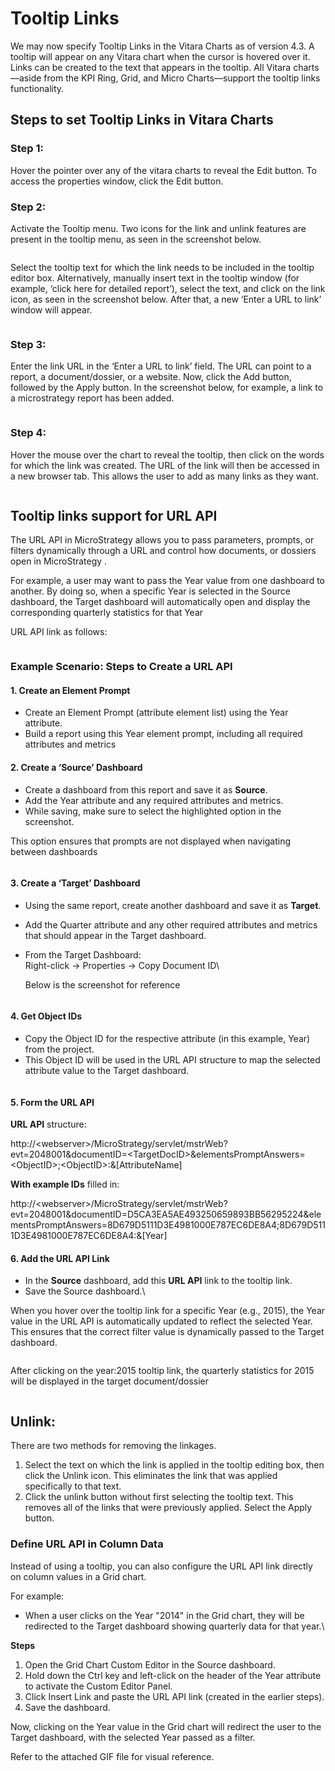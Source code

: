 # Tooltip Links

We may now specify Tooltip Links in the Vitara Charts as of version 4.3. A tooltip will appear on any Vitara chart when the cursor is hovered over it. Links can be created to the text that appears in the tooltip. All Vitara charts—aside from the KPI Ring, Grid, and Micro Charts—support the tooltip links functionality.

## Steps to set Tooltip Links in Vitara Charts <a href="#steps-to-set-tooltip-links-in-vitara-charts" id="steps-to-set-tooltip-links-in-vitara-charts"></a>

### **Step 1:**

Hover the pointer over any of the vitara charts to reveal the Edit button. To access the properties window, click the Edit button.

### **Step 2:**

Activate the Tooltip menu. Two icons for the link and unlink features are present in the tooltip menu, as seen in the screenshot below.&#x20;

<figure><img src="../.gitbook/assets/link1.png" alt=""><figcaption></figcaption></figure>

Select the tooltip text for which the link needs to be included in the tooltip editor box. Alternatively, manually insert text in the tooltip window (for example, ‘click here for detailed report’), select the text, and click on the link icon, as seen in the screenshot below. After that, a new ‘Enter a URL to link’ window will appear.&#x20;

<figure><img src="../.gitbook/assets/link2.png" alt=""><figcaption></figcaption></figure>

### **Step 3:**

Enter the link URL in the ‘Enter a URL to link’ field. The URL can point to a report, a document/dossier, or a website. Now, click the Add button, followed by the Apply button. In the screenshot below, for example, a link to a microstrategy report has been added.&#x20;

<figure><img src="../.gitbook/assets/link3.png" alt=""><figcaption></figcaption></figure>

### **Step 4:**

Hover the mouse over the chart to reveal the tooltip, then click on the words for which the link was created. The URL of the link will then be accessed in a new browser tab. This allows the user to add as many links as they want.&#x20;

<figure><img src="../.gitbook/assets/link5.png" alt=""><figcaption></figcaption></figure>

## Tooltip links support for URL API

The URL API in MicroStrategy allows you to pass parameters, prompts, or filters dynamically through a URL and control how  documents, or dossiers open in MicroStrategy .

For example, a user may want to pass the Year value from one dashboard to another. By doing so, when a specific Year is selected in the Source dashboard, the Target dashboard will automatically open and display the corresponding quarterly statistics for that Year

URL API link as follows:

<figure><img src="../.gitbook/assets/image5.png" alt=""><figcaption></figcaption></figure>

### Example Scenario: Steps to Create a URL API

#### 1. Create an Element Prompt

* Create an Element Prompt (attribute element list) using the Year attribute.
* Build a report using this Year element prompt, including all required attributes and metrics

#### 2. Create a ‘Source’ Dashboard

* Create a dashboard from this report and save it as **Source**.
* Add the Year attribute and any required attributes and metrics.
* While saving, make sure to select the highlighted option in the screenshot.

This option ensures that prompts are not displayed when navigating between dashboards

<figure><img src="../.gitbook/assets/image6.png" alt=""><figcaption></figcaption></figure>

#### 3. Create a ‘Target’ Dashboard

* Using the same report, create another dashboard and save it as **Target**.
* Add the Quarter attribute and any other required attributes and metrics that should appear in the Target dashboard.
*   &#x20;From the Target Dashboard:\
    Right-click → Properties → Copy Document ID\


    Below is the screenshot for reference

<figure><img src="../.gitbook/assets/image7 (1).png" alt=""><figcaption></figcaption></figure>

#### 4. Get Object IDs

* Copy the Object ID for the respective attribute (in this example, Year) from the project.
* This Object ID will be used in the URL API structure to map the selected attribute value to the Target dashboard.

<figure><img src="../.gitbook/assets/image (6).png" alt=""><figcaption></figcaption></figure>



#### 5. Form the URL API

**URL API** structure:

http://\<webserver>/MicroStrategy/servlet/mstrWeb?evt=2048001\&documentID=\<TargetDocID>\&elementsPromptAnswers=\<ObjectID>;\<ObjectID>:&\[AttributeName]

**With example IDs** filled in:

http://\<webserver>/MicroStrategy/servlet/mstrWeb?evt=2048001\&documentID=D5CA3EA5AE493250659893BB56295224\&elementsPromptAnswers=8D679D5111D3E4981000E787EC6DE8A4;8D679D5111D3E4981000E787EC6DE8A4:&\[Year]

#### 6. Add the URL API Link

* In the **Source** dashboard, add this **URL API** link to the tooltip link.
* Save the Source dashboard.\


When you hover over the tooltip link for a specific Year (e.g., 2015), the Year value in the URL API is automatically updated to reflect the selected Year. This ensures that the correct filter value is dynamically passed to the Target dashboard.

<figure><img src="../.gitbook/assets/image1.png" alt=""><figcaption></figcaption></figure>

After clicking on the year:2015 tooltip link, the quarterly statistics for 2015 will be displayed in the target document/dossier

<figure><img src="../.gitbook/assets/image4.png" alt=""><figcaption></figcaption></figure>

## Unlink: <a href="#unlink" id="unlink"></a>

There are two methods for removing the linkages.

1. Select the text on which the link is applied in the tooltip editing box, then click the Unlink icon. This eliminates the link that was applied specifically to that text.
2. Click the unlink button without first selecting the tooltip text. This removes all of the links that were previously applied. Select the Apply button.

### Define URL API in Column Data

Instead of using a tooltip, you can also configure the URL API link directly on column values in a Grid chart.

For example:

* When a user clicks on the Year "2014" in the Grid chart, they will be redirected to the Target dashboard showing quarterly data for that year.\


**Steps**

1. Open the Grid Chart Custom Editor in the Source dashboard.
2. Hold down the Ctrl key and left-click on the header of the Year attribute to activate the Custom Editor Panel.
3. Click Insert Link and paste the URL API link (created in the earlier steps).
4. Save the dashboard.

Now, clicking on the Year value in the Grid chart will redirect the user to the Target dashboard, with the selected Year passed as a filter.

&#x20;Refer to the attached GIF file for visual reference.

<figure><img src="../.gitbook/assets/image3.gif" alt=""><figcaption></figcaption></figure>

